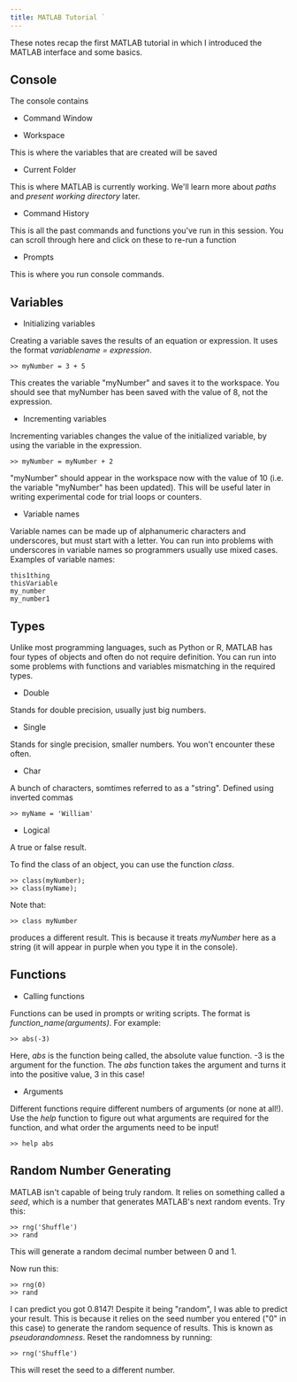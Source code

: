 ```yaml
---
title: MATLAB Tutorial `
---
```


These notes recap the first MATLAB tutorial in which I introduced the MATLAB interface and some basics.

Console
-------

The console contains

-   Command Window

-   Workspace

This is where the variables that are created will be saved

-   Current Folder

This is where MATLAB is currently working. We'll learn more about
*paths* and *present working directory* later.

-   Command History

This is all the past commands and functions you've run in this session.
You can scroll through here and click on these to re-run a function

-   Prompts

This is where you run console commands.

Variables
---------

-   Initializing variables

Creating a variable saves the results of an equation or expression. It
uses the format *variablename = expression*.

    >> myNumber = 3 + 5

This creates the variable "myNumber" and saves it to the workspace. You
should see that myNumber has been saved with the value of 8, not the
expression.

-   Incrementing variables

Incrementing variables changes the value of the initialized variable, by
using the variable in the expression.

    >> myNumber = myNumber + 2

"myNumber" should appear in the workspace now with the value of 10 (i.e.
the variable "myNumber" has been updated). This will be useful later in
writing experimental code for trial loops or counters.

-   Variable names

Variable names can be made up of alphanumeric characters and
underscores, but must start with a letter. You can run into problems
with underscores in variable names so programmers usually use mixed
cases. Examples of variable names:

    this1thing
    thisVariable
    my_number
    my_number1

Types
-----

Unlike most programming languages, such as Python or R, MATLAB has four
types of objects and often do not require definition. You can run into
some problems with functions and variables mismatching in the required
types.

-   Double

Stands for double precision, usually just big numbers.

-   Single

Stands for single precision, smaller numbers. You won't encounter these
often.

-   Char

A bunch of characters, somtimes referred to as a "string". Defined using
inverted commas

    >> myName = 'William'

-   Logical

A true or false result.

To find the class of an object, you can use the function *class*.

    >> class(myNumber);
    >> class(myName);

Note that:

    >> class myNumber

produces a different result. This is because it treats *myNumber* here
as a string (it will appear in purple when you type it in the console).

Functions
---------

-   Calling functions

Functions can be used in prompts or writing scripts. The format is
*function\_name(arguments)*. For example:

    >> abs(-3)

Here, *abs* is the function being called, the absolute value function.
-3 is the argument for the function. The *abs* function takes the
argument and turns it into the positive value, 3 in this case!

-   Arguments

Different functions require different numbers of arguments (or none at
all!). Use the *help* function to figure out what arguments are required
for the function, and what order the arguments need to be input!

    >> help abs

Random Number Generating
------------------------

MATLAB isn't capable of being truly random. It relies on something
called a *seed*, which is a number that generates MATLAB's next random
events. Try this:

    >> rng('Shuffle')
    >> rand

This will generate a random decimal number between 0 and 1.

Now run this:

    >> rng(0)
    >> rand

I can predict you got 0.8147! Despite it being "random", I was able to
predict your result. This is because it relies on the seed number you
entered ("0" in this case) to generate the random sequence of results.
This is known as *pseudorandomness*. Reset the randomness by running:

    >> rng('Shuffle')

This will reset the seed to a different number.
